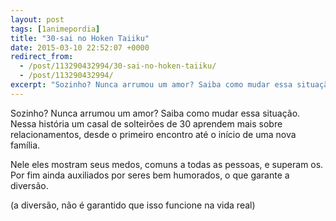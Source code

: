 ```yaml
---
layout: post
tags: [1animepordia]
title: "30-sai no Hoken Taiiku"
date: 2015-03-10 22:52:07 +0000
redirect_from:
  - /post/113290432994/30-sai-no-hoken-taiiku/
  - /post/113290432994/
excerpt: "Sozinho? Nunca arrumou um amor? Saiba como mudar essa situação com esse anime!"
---
```


Sozinho? Nunca arrumou um amor? Saiba como mudar essa situação. Nessa
história um casal de solteirões de 30 aprendem mais sobre
relacionamentos, desde o primeiro encontro até o início de uma nova
família.

Nele eles mostram seus medos, comuns a todas as pessoas, e superam os.
Por fim ainda auxiliados por seres bem humorados, o que garante a
diversão.

(a diversão, não é garantido que isso funcione na vida real)

